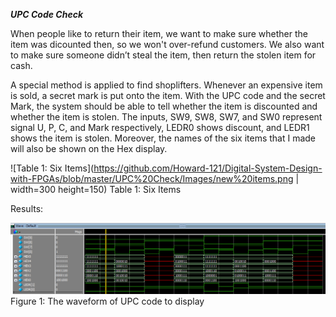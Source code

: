 ***UPC Code Check***


When people like to return their item, we want to make sure whether the item was dicounted then, so we won't over-refund customers. 
We also want to make sure someone didn’t steal the item, then return the stolen item for cash.

A special method is applied to find shoplifters. Whenever an expensive item is sold, a secret mark is put onto the item. 
With the UPC code and the secret Mark, the system should be able to tell whether the item is discounted and whether the item is stolen. 
The inputs, SW9, SW8, SW7, and SW0 represent signal U, P, C, and Mark respectively, LEDR0 shows discount, and LEDR1 shows the item is stolen.
Moreover, the names of the six items that I made will also be shown on the Hex display.



![Table 1: Six Items](https://github.com/Howard-121/Digital-System-Design-with-FPGAs/blob/master/UPC%20Check/Images/new%20items.png | width=300 height=150)
Table 1: Six Items


Results:

![Figure 1: The waveform of UPC code to display](https://github.com/Howard-121/Digital-System-Design-with-FPGAs/blob/master/UPC%20Check/Images/display.png)
Figure 1: The waveform of UPC code to display

